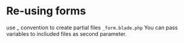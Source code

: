 # Re-using forms
use _ convention to create partial files `_form.blade.php`
You can pass variables to incliuded files as second parameter.